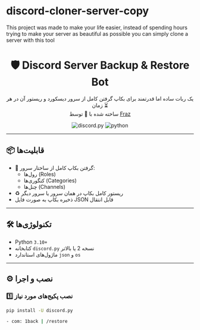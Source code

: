 # discord-cloner-server-copy
This project was made to make your life easier, instead of spending hours trying to make your server as beautiful as possible you can simply clone a server with this tool


<h1 align="center">🛡️ Discord Server Backup & Restore Bot</h1>

<p align="center">
  یک ربات ساده اما قدرتمند برای بکاپ گرفتن کامل از سرور دیسکورد و ریستور آن در هر زمان ⏳<br>
  ساخته شده با 💙 توسط <a href="https://github.com/YourUsername">Fraz</a>
</p>

<div align="center">
  <img src="https://img.shields.io/badge/discord.py-2.0+-5865F2?style=for-the-badge&logo=discord" alt="discord.py">
  <img src="https://img.shields.io/badge/Python-3.10+-3776AB?style=for-the-badge&logo=python" alt="python">
</div>

---

## 📦 قابلیت‌ها

- 🎯 گرفتن بکاپ کامل از ساختار سرور:
  - رول‌ها (Roles)
  - کتگوری‌ها (Categories)
  - چنل‌ها (Channels)
- ♻️ ریستور کامل بکاپ در همان سرور یا سرور دیگر
- ذخیره بکاپ به صورت فایل JSON قابل انتقال

---

## 🛠️ تکنولوژی‌ها

- Python `3.10+`
- کتابخانه `discord.py` نسخه 2 یا بالاتر
- ماژول‌های استاندارد `json` و `os`

---

## ⚙️ نصب و اجرا

### 1️⃣ نصب پکیج‌های مورد نیاز

```bash
pip install -U discord.py

- com: 1back | /restore
